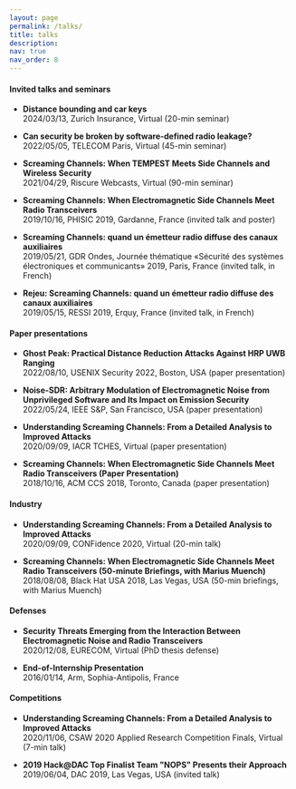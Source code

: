 ```yaml
---
layout: page
permalink: /talks/
title: talks
description:
nav: true
nav_order: 8
---
```


#### Invited talks and seminars

- **Distance bounding and car keys**<br/>
  2024/03/13, Zurich Insurance, Virtual (20-min seminar)

- **Can security be broken by software-defined radio leakage?**<br/>
  2022/05/05, TELECOM Paris, Virtual (45-min seminar)

- **Screaming Channels: When TEMPEST Meets Side Channels and Wireless Security**<br/>
  2021/04/29, Riscure Webcasts, Virtual (90-min seminar)

- **Screaming Channels: When Electromagnetic Side Channels Meet Radio Transceivers**<br/>
  2019/10/16, PHISIC 2019, Gardanne, France (invited talk and poster)

- **Screaming Channels: quand un émetteur radio diffuse des canaux auxiliaires**<br/>
  2019/05/21, GDR Ondes, Journée thématique «Sécurité des systèmes électroniques et communicants» 2019, Paris, France (invited talk, in French)

- **Rejeu: Screaming Channels: quand un émetteur radio diffuse des canaux auxiliaires**<br/>
  2019/05/15, RESSI 2019, Erquy, France (invited talk, in French)

#### Paper presentations

- **Ghost Peak: Practical Distance Reduction Attacks Against HRP UWB Ranging**<br/>
  2022/08/10, USENIX Security 2022, Boston, USA (paper presentation)

- **Noise-SDR: Arbitrary Modulation of Electromagnetic Noise from Unprivileged Software and Its Impact on Emission Security**<br/>
  2022/05/24, IEEE S&P, San Francisco, USA (paper presentation)

- **Understanding Screaming Channels: From a Detailed Analysis to Improved Attacks**<br/>
  2020/09/09, IACR TCHES, Virtual (paper presentation)

- **Screaming Channels: When Electromagnetic Side Channels Meet Radio Transceivers (Paper Presentation)**<br/>
  2018/10/16, ACM CCS 2018, Toronto, Canada (paper presentation)

#### Industry

- **Understanding Screaming Channels: From a Detailed Analysis to Improved Attacks**<br/>
  2020/09/09, CONFidence 2020, Virtual (20-min talk)

- **Screaming Channels: When Electromagnetic Side Channels Meet Radio Transceivers (50-minute Briefings, with Marius Muench)**<br/>
  2018/08/08, Black Hat USA 2018, Las Vegas, USA (50-min briefings, with Marius Muench)

#### Defenses

- **Security Threats Emerging from the Interaction Between Electromagnetic Noise and Radio Transceivers**<br/>
  2020/12/08, EURECOM, Virtual (PhD thesis defense)

- **End-of-Internship Presentation**<br/>
  2016/01/14, Arm, Sophia-Antipolis, France

#### Competitions

- **Understanding Screaming Channels: From a Detailed Analysis to Improved Attacks**<br/>
  2020/11/06, CSAW 2020 Applied Research Competition Finals, Virtual (7-min talk)

- **2019 Hack@DAC Top Finalist Team "NOPS" Presents their Approach**<br/>
  2019/06/04, DAC 2019, Las Vegas, USA (invited talk)
